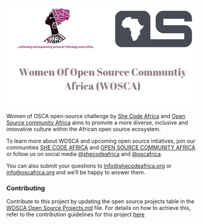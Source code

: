 ![Wosca Image](./Women%20Of%20Open%20Source%20Communtiy%20Africa%20(WOSCA).png)

Women of OSCA open-source challenge by [She Code Africa](https://www.shecodeafrica.org/) and [Open Source community Africa](https://www.oscafrica.org/) aims to promote a more 
diverse, inclusive and innovative culture within the African open source ecosystem.  

To learn more about WOSCA and upcoming open source intiatives, join our communities [SHE CODE AFRICA](https://shecodeafrica.us8.list-manage.com/track/click?u=6a2579def8b868f0bd97cdd91&id=18767a93ad&e=ff3db1ee15)  and [OPEN SOURCE COMMUNITY AFRICA](https://shecodeafrica.us8.list-manage.com/track/click?u=6a2579def8b868f0bd97cdd91&id=9a94ceac29&e=ff3db1ee15) or follow us on social media [@shecodeafrica](https://shecodeafrica.us8.list-manage.com/track/click?u=6a2579def8b868f0bd97cdd91&id=dc8ad9d8d7&e=ff3db1ee15) and [@oscafrica](https://shecodeafrica.us8.list-manage.com/track/click?u=6a2579def8b868f0bd97cdd91&id=a967572077&e=ff3db1ee15).

You can also submit your questions to [Info@shecodeafrica.org](mailto:Info@shecodeafrica.org) or [info@oscafrica.org](mailto:info@oscafrica.org) and we’ll be happy to answer them.

### Contributing
Contribute to this project by updating the open source projects table in the [WOSCA Open Source Projects.md](WOSCA-Open-Source-Projects.md) file. For details on how to achieve this, refer to the contribution guidelines for this project [here](CONTRIBUTION.md)



